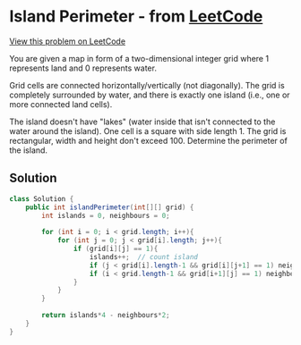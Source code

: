 # Island Perimeter - from [LeetCode](https://leetcode.com)
[View this problem on LeetCode](https://leetcode.com/problems/island-perimeter/)

You are given a map in form of a two-dimensional integer grid where 1 represents land and 0 represents water.

Grid cells are connected horizontally/vertically (not diagonally). The grid is completely surrounded by water, and there is exactly one island (i.e., one or more connected land cells).

The island doesn't have "lakes" (water inside that isn't connected to the water around the island). One cell is a square with side length 1. The grid is rectangular, width and height don't exceed 100. Determine the perimeter of the island.

## Solution
```java
class Solution {
    public int islandPerimeter(int[][] grid) {
        int islands = 0, neighbours = 0;
        
        for (int i = 0; i < grid.length; i++){
            for (int j = 0; j < grid[i].length; j++){
                if (grid[i][j] == 1){ 
                    islands++;  // count island
                    if (j < grid[i].length-1 && grid[i][j+1] == 1) neighbours++;    // count right neighbour
                    if (i < grid.length-1 && grid[i+1][j] == 1) neighbours++;   // count down neighbour
                }
            }
        }
        
        return islands*4 - neighbours*2;
    }
}
```
